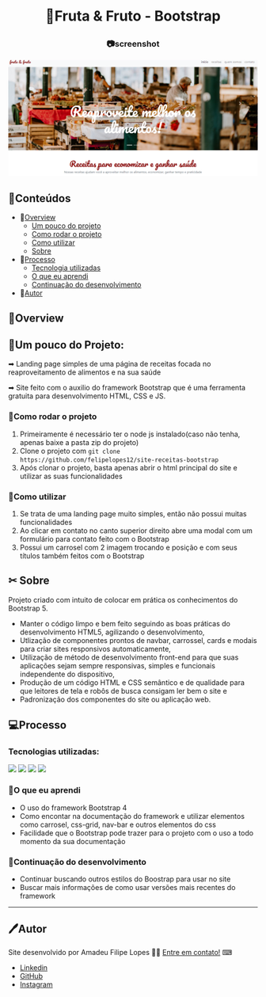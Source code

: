 
<h1 align="center">
    <p>🥝Fruta & Fruto - Bootstrap</p>
</h1>

<h3 align="center">
    <p>📷screenshot</p>
</h3>

![](./src/img/Screenshot.png)


## 📓Conteúdos

- 📁[Overview](#overview)
  - [Um pouco do projeto](#Um-pouco-do-projeto)
  - [Como rodar o projeto](#como-rodar-o-projeto)
  - [Como utilizar](#como-utilizar-o-projeto)
  - [Sobre](#Sobre)
- 📁[Processo](#processo)
  - [Tecnologia utilizadas](#tecnologias-utilizadas)
  - [O que eu aprendi](#oque-eu-aprendi)
  - [Continuação do desenvolvimento](#continuacao-do-desenvolvimento)
- 📁[Autor](#autor)

## 📜Overview

## 📍Um pouco do Projeto:

➡ Landing page simples de uma página de receitas focada no reaproveitamento de alimentos e na sua saúde

➡ Site feito com o auxilio do framework Bootstrap que é uma ferramenta gratuita para desenvolvimento HTML, CSS e JS.

### 📎Como rodar o projeto

 1. Primeiramente é necessário ter o node js instalado(caso não tenha, apenas baixe a pasta zip do projeto) 
 2. Clone o projeto com `git clone https://github.com/felipelopes12/site-receitas-bootstrap`
 3. Após clonar o projeto, basta apenas abrir o html principal do site e utilizar as suas funcionalidades

### 📎Como utilizar

 1. Se trata de uma landing page muito simples, então não possui muitas funcionalidades
 2. Ao clicar em contato no canto superior direito abre uma modal com um formulário para contato feito com o Bootstrap
 3. Possui um carrosel com 2 imagem trocando e posição e com seus títulos também feitos com o Bootstrap

## ✂ Sobre
Projeto criado com intuito de colocar em prática os conhecimentos do Bootstrap 5.
 
  - Manter o código limpo e bem feito seguindo as boas práticas do desenvolvimento HTML5, agilizando o desenvolvimento,
  - Utlização de componentes prontos de navbar, carrossel, cards e modais para criar sites responsivos automaticamente,
  - Utilização de método de desenvolvimento front-end para que suas aplicações sejam sempre responsivas, simples e funcionais independente do dispositivo,
  - Produção de um código HTML e CSS semântico e de qualidade para que leitores de tela e robôs de busca consigam ler bem o site e
  - Padronização dos componentes do site ou aplicação web.

## 💻Processo

### Tecnologias utilizadas:

[<img src="https://img.shields.io/static/v1?label=&message=HTML&color=orange&style=for-the-badge&logo=HTML5&logoColor=white" />](https://developer.mozilla.org/pt-BR/docs/Web/HTML)
[<img src="https://img.shields.io/static/v1?label=&message=CSS&color=blue&style=for-the-badge&logo=CSS3&logoColor=white" />](https://developer.mozilla.org/pt-BR/docs/Web/CSS)
[<img src="https://img.shields.io/static/v1?label=&message=JS&color=yellowgreen&style=for-the-badge&logo=JavaScript&logoColor=white" />](https://developer.mozilla.org/pt-BR/docs/Web/JavaScript)
[<img src="https://img.shields.io/static/v1?label=&message=Bootsrap4&color=blue&style=for-the-badge&logo=Bootstrap&logoColor=white" />](https://developer.mozilla.org/en-US/docs/Glossary/Bootstrap)

### 📎O que eu aprendi
- O uso do framework Bootstrap 4
- Como encontar na documentação do framework e utilizar elementos como carrosel, css-grid, nav-bar e outros elementos do css
- Facilidade que o Bootstrap pode trazer para o projeto com o uso a todo momento da sua documentação

### 📎Continuação do desenvolvimento
- Continuar buscando outros estilos do Boostrap para usar no site
- Buscar mais informações de como usar versões mais recentes do framework

------
## 🖊️Autor

 Site desenvolvido por Amadeu Filipe Lopes 👋🏽 [Entre em contato!](mailto:felipe301016@hotmail.com)
⌨<br />

- [ Linkedin](https://www.linkedin.com/in/amadeu-filipe-lopes12/)
- [GitHub](https://github.com/felipelopes12)
- [Instagram](https://www.instagram.com/felipe_lopes11/)








